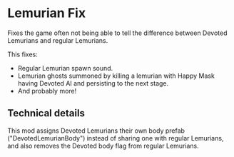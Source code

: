 # Lemurian Fix

Fixes the game often not being able to tell the difference between Devoted Lemurians and regular Lemurians.

This fixes:
* Regular Lemurian spawn sound.
* Lemurian ghosts summoned by killing a lemurian with Happy Mask having Devoted AI and persisting to the next stage.
* And probably more!

## Technical details

This mod assigns Devoted Lemurians their own body prefab ("DevotedLemurianBody") instead of sharing one with regular Lemurians, and also removes the Devoted body flag from regular Lemurians.